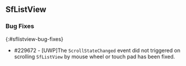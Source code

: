 ## SfListView

### Bug Fixes
{:#sflistview-bug-fixes}

* \#229672 - [UWP]The `ScrollStateChanged` event did not triggered on scrolling `SfListView` by mouse wheel or touch pad has been fixed.